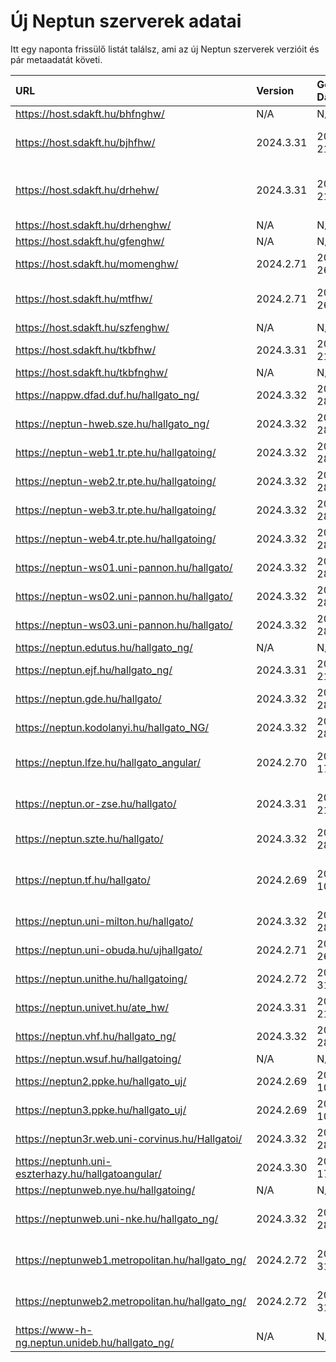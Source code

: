 # Új Neptun szerverek adatai

Itt egy naponta frissülő listát találsz, ami az új Neptun szerverek verzióit és pár metaadatát követi.

| URL                                                | Version   | Generation Date     | Organization Name                             | Captcha Required |
|:-------------------------------------------------|:--------|:------------------|:--------------------------------------------|:---------------|
| https://host.sdakft.hu/bhfnghw/                    | N/A       | N/A                 | N/A                                           | N/A              |
| https://host.sdakft.hu/bjhfhw/                     | 2024.3.31 | 2025-03-21T14:00:12 | Brenner János Hittudományi Főiskola           | 3                |
| https://host.sdakft.hu/drhehw/                     | 2024.3.31 | 2025-03-21T14:00:12 | Debreceni Református Hittudományi Egyetem     | 3                |
| https://host.sdakft.hu/drhenghw/                   | N/A       | N/A                 | N/A                                           | N/A              |
| https://host.sdakft.hu/gfenghw/                    | N/A       | N/A                 | N/A                                           | N/A              |
| https://host.sdakft.hu/momenghw/                   | 2024.2.71 | 2025-03-26T10:54:36 | Moholy-Nagy Művészeti Egyetem                 | 3                |
| https://host.sdakft.hu/mtfhw/                      | 2024.2.71 | 2025-03-26T10:54:36 | Magyar Táncművészeti Egyetem                  | 3                |
| https://host.sdakft.hu/szfenghw/                   | N/A       | N/A                 | N/A                                           | N/A              |
| https://host.sdakft.hu/tkbfhw/                     | 2024.3.31 | 2025-03-21T14:00:12 | A Tan Kapuja Buddhista Főiskola               | 3                |
| https://host.sdakft.hu/tkbfnghw/                   | N/A       | N/A                 | N/A                                           | N/A              |
| https://nappw.dfad.duf.hu/hallgato_ng/             | 2024.3.32 | 2025-03-28T13:03:47 | Dunaújvárosi Egyetem                          | 3                |
| https://neptun-hweb.sze.hu/hallgato_ng/            | 2024.3.32 | 2025-03-28T13:03:47 | Széchenyi István Egyetem                      | 3                |
| https://neptun-web1.tr.pte.hu/hallgatoing/         | 2024.3.32 | 2025-03-28T13:03:47 | Pécsi Tudományegyetem                         | 3                |
| https://neptun-web2.tr.pte.hu/hallgatoing/         | 2024.3.32 | 2025-03-28T13:03:47 | Pécsi Tudományegyetem                         | 3                |
| https://neptun-web3.tr.pte.hu/hallgatoing/         | 2024.3.32 | 2025-03-28T13:03:47 | Pécsi Tudományegyetem                         | 3                |
| https://neptun-web4.tr.pte.hu/hallgatoing/         | 2024.3.32 | 2025-03-28T13:03:47 | Pécsi Tudományegyetem                         | 3                |
| https://neptun-ws01.uni-pannon.hu/hallgato/        | 2024.3.32 | 2025-03-28T13:03:47 | Pannon Egyetem                                | 3                |
| https://neptun-ws02.uni-pannon.hu/hallgato/        | 2024.3.32 | 2025-03-28T13:03:47 | Pannon Egyetem                                | 3                |
| https://neptun-ws03.uni-pannon.hu/hallgato/        | 2024.3.32 | 2025-03-28T13:03:47 | Pannon Egyetem                                | 3                |
| https://neptun.edutus.hu/hallgato_ng/              | N/A       | N/A                 | N/A                                           | N/A              |
| https://neptun.ejf.hu/hallgato_ng/                 | 2024.3.31 | 2025-03-21T14:00:12 | Eötvös József Főiskola                        | 3                |
| https://neptun.gde.hu/hallgato/                    | 2024.3.32 | 2025-03-28T13:03:47 | Gábor Dénes Egyetem                           | 3                |
| https://neptun.kodolanyi.hu/hallgato_NG/           | 2024.3.32 | 2025-03-28T13:03:47 | Kodolányi János Egyetem                       | 1                |
| https://neptun.lfze.hu/hallgato_angular/           | 2024.2.70 | 2025-03-17T15:05:10 | Liszt Ferenc Zeneművészeti Egyetem            | 3                |
| https://neptun.or-zse.hu/hallgato/                 | 2024.3.31 | 2025-03-21T14:00:12 | Országos Rabbiképző - Zsidó Egyetem           | 3                |
| https://neptun.szte.hu/hallgato/                   | 2024.3.32 | 2025-03-28T13:03:47 | Szegedi Tudományegyetem                       | 3                |
| https://neptun.tf.hu/hallgato/                     | 2024.2.69 | 2025-03-10T13:06:48 | Magyar Testnevelési és Sporttudományi Egyetem | 3                |
| https://neptun.uni-milton.hu/hallgato/             | 2024.3.32 | 2025-03-28T13:03:47 | Milton Friedman Egyetem                       | 3                |
| https://neptun.uni-obuda.hu/ujhallgato/            | 2024.2.71 | 2025-03-26T10:54:36 | Óbudai Egyetem                                | 3                |
| https://neptun.unithe.hu/hallgatoing/              | 2024.2.72 | 2025-03-31T14:38:56 | Tokaj-Hegyalja Egyetem                        | 1                |
| https://neptun.univet.hu/ate_hw/                   | 2024.3.31 | 2025-03-21T14:00:12 | Állatorvostudományi Egyetem                   | 3                |
| https://neptun.vhf.hu/hallgato_ng/                 | 2024.3.32 | 2025-03-28T13:03:47 | Veszprémi Érseki Főiskola                     | 3                |
| https://neptun.wsuf.hu/hallgatoing/                | N/A       | N/A                 | N/A                                           | N/A              |
| https://neptun2.ppke.hu/hallgato_uj/               | 2024.2.69 | 2025-03-10T13:06:48 | Pázmány Péter Katolikus Egyetem               | 3                |
| https://neptun3.ppke.hu/hallgato_uj/               | 2024.2.69 | 2025-03-10T13:06:48 | Pázmány Péter Katolikus Egyetem               | 3                |
| https://neptun3r.web.uni-corvinus.hu/Hallgatoi/    | 2024.3.32 | 2025-03-28T13:03:47 | Budapesti Corvinus Egyetem                    | 3                |
| https://neptunh.uni-eszterhazy.hu/hallgatoangular/ | 2024.3.30 | 2025-03-17T13:25:05 | Eszterházy Károly Katolikus Egyetem           | 3                |
| https://neptunweb.nye.hu/hallgatoing/              | N/A       | N/A                 | N/A                                           | N/A              |
| https://neptunweb.uni-nke.hu/hallgato_ng/          | 2024.3.32 | 2025-03-28T13:03:47 | Nemzeti Közszolgálati Egyetem                 | 3                |
| https://neptunweb1.metropolitan.hu/hallgato_ng/    | 2024.2.72 | 2025-03-31T14:38:56 | Budapesti Metropolitan Egyetem                | 3                |
| https://neptunweb2.metropolitan.hu/hallgato_ng/    | 2024.2.72 | 2025-03-31T14:38:56 | Budapesti Metropolitan Egyetem                | 3                |
| https://www-h-ng.neptun.unideb.hu/hallgato_ng/     | N/A       | N/A                 | N/A                                           | N/A              |